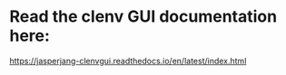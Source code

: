 # Read the clenv GUI documentation here:
https://jasperjang-clenvgui.readthedocs.io/en/latest/index.html